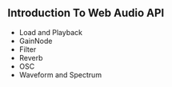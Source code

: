 ## Introduction To Web Audio API

- Load and Playback
- GainNode
- Filter
- Reverb
- OSC
- Waveform and Spectrum 